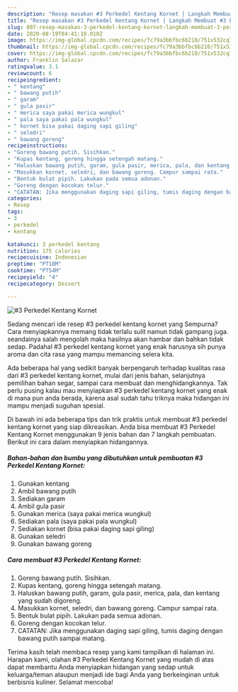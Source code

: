```yaml
---
description: "Resep masakan #3 Perkedel Kentang Kornet | Langkah Membuat #3 Perkedel Kentang Kornet Yang Enak dan Simpel"
title: "Resep masakan #3 Perkedel Kentang Kornet | Langkah Membuat #3 Perkedel Kentang Kornet Yang Enak dan Simpel"
slug: 807-resep-masakan-3-perkedel-kentang-kornet-langkah-membuat-3-perkedel-kentang-kornet-yang-enak-dan-simpel
date: 2020-08-19T04:41:18.010Z
image: https://img-global.cpcdn.com/recipes/fc79a3bbfbc6b210/751x532cq70/3-perkedel-kentang-kornet-foto-resep-utama.jpg
thumbnail: https://img-global.cpcdn.com/recipes/fc79a3bbfbc6b210/751x532cq70/3-perkedel-kentang-kornet-foto-resep-utama.jpg
cover: https://img-global.cpcdn.com/recipes/fc79a3bbfbc6b210/751x532cq70/3-perkedel-kentang-kornet-foto-resep-utama.jpg
author: Franklin Salazar
ratingvalue: 3.1
reviewcount: 6
recipeingredient:
- " kentang"
- " bawang putih"
- " garam"
- " gula pasir"
- " merica saya pakai merica wungkul"
- " pala saya pakai pala wungkul"
- " kornet bisa pakai daging sapi giling"
- " seledri"
- " bawang goreng"
recipeinstructions:
- "Goreng bawang putih. Sisihkan."
- "Kupas kentang, goreng hingga setengah matang."
- "Haluskan bawang putih, garam, gula pasir, merica, pala, dan kentang yang sudah digoreng."
- "Masukkan kornet, seledri, dan bawang goreng. Campur sampai rata."
- "Bentuk bulat pipih. Lakukan pada semua adonan."
- "Goreng dengan kocokan telur."
- "CATATAN: Jika menggunakan daging sapi giling, tumis daging dengan bawang putih sampai matang."
categories:
- Resep
tags:
- 3
- perkedel
- kentang

katakunci: 3 perkedel kentang 
nutrition: 175 calories
recipecuisine: Indonesian
preptime: "PT18M"
cooktime: "PT54M"
recipeyield: "4"
recipecategory: Dessert

---
```



![#3 Perkedel Kentang Kornet](https://img-global.cpcdn.com/recipes/fc79a3bbfbc6b210/751x532cq70/3-perkedel-kentang-kornet-foto-resep-utama.jpg)

Sedang mencari ide resep #3 perkedel kentang kornet yang Sempurna? Cara menyiapkannya memang tidak terlalu sulit namun tidak gampang juga. seandainya salah mengolah maka hasilnya akan hambar dan bahkan tidak sedap. Padahal #3 perkedel kentang kornet yang enak harusnya sih punya aroma dan cita rasa yang mampu memancing selera kita.

Ada beberapa hal yang sedikit banyak berpengaruh terhadap kualitas rasa dari #3 perkedel kentang kornet, mulai dari jenis bahan, selanjutnya pemilihan bahan segar, sampai cara membuat dan menghidangkannya. Tak perlu pusing kalau mau menyiapkan #3 perkedel kentang kornet yang enak di mana pun anda berada, karena asal sudah tahu triknya maka hidangan ini mampu menjadi suguhan spesial.




Di bawah ini ada beberapa tips dan trik praktis untuk membuat #3 perkedel kentang kornet yang siap dikreasikan. Anda bisa membuat #3 Perkedel Kentang Kornet menggunakan 9 jenis bahan dan 7 langkah pembuatan. Berikut ini cara dalam menyiapkan hidangannya.

<!--inarticleads1-->

##### Bahan-bahan dan bumbu yang dibutuhkan untuk pembuatan #3 Perkedel Kentang Kornet:

1. Gunakan  kentang
1. Ambil  bawang putih
1. Sediakan  garam
1. Ambil  gula pasir
1. Gunakan  merica (saya pakai merica wungkul)
1. Sediakan  pala (saya pakai pala wungkul)
1. Sediakan  kornet (bisa pakai daging sapi giling)
1. Gunakan  seledri
1. Gunakan  bawang goreng




<!--inarticleads2-->

##### Cara membuat #3 Perkedel Kentang Kornet:

1. Goreng bawang putih. Sisihkan.
1. Kupas kentang, goreng hingga setengah matang.
1. Haluskan bawang putih, garam, gula pasir, merica, pala, dan kentang yang sudah digoreng.
1. Masukkan kornet, seledri, dan bawang goreng. Campur sampai rata.
1. Bentuk bulat pipih. Lakukan pada semua adonan.
1. Goreng dengan kocokan telur.
1. CATATAN: Jika menggunakan daging sapi giling, tumis daging dengan bawang putih sampai matang.




Terima kasih telah membaca resep yang kami tampilkan di halaman ini. Harapan kami, olahan #3 Perkedel Kentang Kornet yang mudah di atas dapat membantu Anda menyiapkan hidangan yang sedap untuk keluarga/teman ataupun menjadi ide bagi Anda yang berkeinginan untuk berbisnis kuliner. Selamat mencoba!
